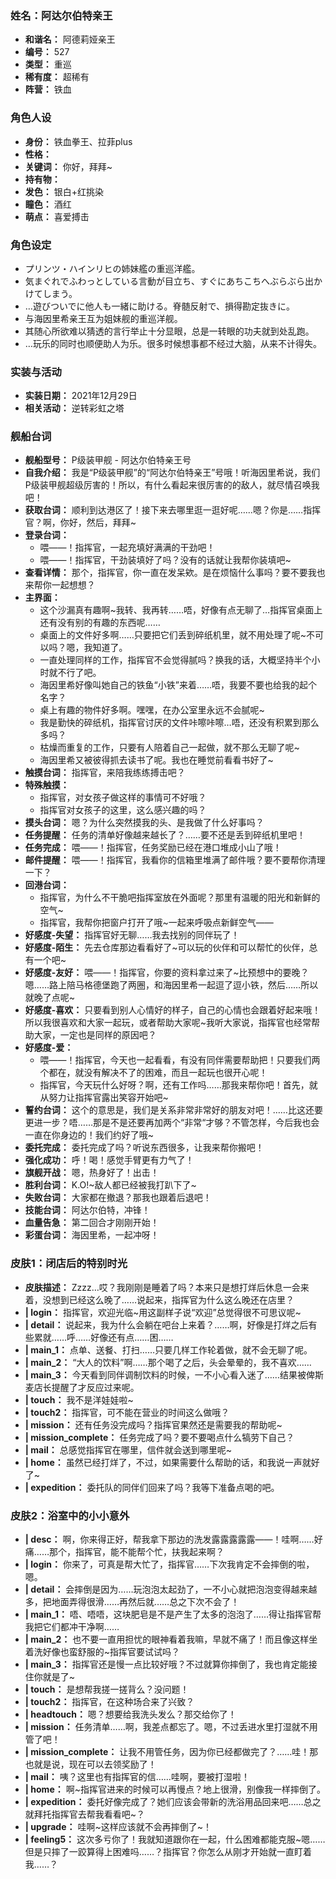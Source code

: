 ### 姓名：阿达尔伯特亲王
* **和谐名：** 阿德莉娅亲王
* **编号：** 527
* **类型：** 重巡
* **稀有度：** 超稀有
* **阵营：** 铁血


### 角色人设
* **身份：** 铁血拳王、拉菲plus
* **性格：** 
* **关键词：** 你好，拜拜~
* **持有物：** 
* **发色：** 银白+红挑染
* **瞳色：** 酒红
* **萌点：** 喜爱搏击


### 角色设定
* プリンツ・ハインリヒの姉妹艦の重巡洋艦。
* 気まぐれでふわっとしている言動が目立ち、すぐにあちこちへぶらぶら出かけてしまう。
* …遊びついでに他人も一緒に助ける。脊髄反射で、損得勘定抜きに。
* 与海因里希亲王互为姐妹舰的重巡洋舰。
* 其随心所欲难以猜透的言行举止十分显眼，总是一转眼的功夫就到处乱跑。
* …玩乐的同时也顺便助人为乐。很多时候想事都不经过大脑，从来不计得失。


### 实装与活动
* **实装日期：** 2021年12月29日
* **相关活动：** 逆转彩虹之塔


### 舰船台词
* **舰船型号：** P级装甲舰 - 阿达尔伯特亲王号
* **自我介绍：** 我是“P级装甲舰”的“阿达尔伯特亲王”号哦！听海因里希说，我们P级装甲舰超级厉害的！所以，有什么看起来很厉害的的敌人，就尽情召唤我吧！
* **获取台词：** 顺利到达港区了！接下来去哪里逛一逛好呢……嗯？你是……指挥官？啊，你好，然后，拜拜~
* **登录台词：**
  * 喂——！指挥官，一起充填好满满的干劲吧！
  * 喂——！指挥官，干劲装填好了吗？没有的话就让我帮你装填吧~
* **查看详情：** 那个，指挥官，你一直在发呆欸。是在烦恼什么事吗？要不要我也来帮你一起想想？
* **主界面：**
  * 这个沙漏真有趣啊~我转、我再转……唔，好像有点无聊了…指挥官桌面上还有没有别的有趣的东西呢……
  * 桌面上的文件好多啊……只要把它们丢到碎纸机里，就不用处理了呢~不可以吗？嗯，我知道了。
  * 一直处理同样的工作，指挥官不会觉得腻吗？换我的话，大概坚持半个小时就不行了吧。
  * 海因里希好像叫她自己的铁鱼“小铁”来着……唔，我要不要也给我的起个名字？
  * 桌上有趣的物件好多啊。嘿嘿，在办公室里永远不会腻呢~
  * 我是勤快的碎纸机，指挥官讨厌的文件咔嚓咔嚓…唔，还没有积累到那么多吗？
  * 枯燥而重复的工作，只要有人陪着自己一起做，就不那么无聊了呢~
  * 海因里希又被彼得抓去读书了呢。我也在睡觉前看看书好了~
* **触摸台词：** 指挥官，来陪我练练搏击吧？
* **特殊触摸：**
  * 指挥官，对女孩子做这样的事情可不好哦？
  * 指挥官对女孩子的这里，这么感兴趣的吗？
* **摸头台词：** 嗯？为什么突然摸我的头、是我做了什么好事吗？
* **任务提醒：** 任务的清单好像越来越长了？……要不还是丢到碎纸机里吧！
* **任务完成：** 喂——！指挥官，任务奖励已经在港口堆成小山了哦！
* **邮件提醒：** 喂——！指挥官，我看你的信箱里堆满了邮件哦？要不要帮你清理一下？
* **回港台词：**
  * 指挥官，为什么不干脆吧指挥室放在外面呢？那里有温暖的阳光和新鲜的空气~
  * 指挥官，我帮你把窗户打开了哦~一起来呼吸点新鲜空气——
* **好感度-失望：** 指挥官好无聊……我去找别的同伴玩了！
* **好感度-陌生：** 先去仓库那边看看好了~可以玩的伙伴和可以帮忙的伙伴，总有一个吧~
* **好感度-友好：** 喂——！指挥官，你要的资料拿过来了~比预想中的要晚？嗯……路上陪马格德堡跑了两圈，和海因里希一起逗了逗小铁，然后……所以就晚了点呢~
* **好感度-喜欢：** 只要看到别人心情好的样子，自己的心情也会跟着好起来哦！所以我很喜欢和大家一起玩，或者帮助大家呢~我听大家说，指挥官也经常帮助大家，一定也是同样的原因吧？
* **好感度-爱：**
  * 喂——！指挥官，今天也一起看看，有没有同伴需要帮助把！只要我们两个都在，就没有解决不了的困难，而且一起玩也很开心呢！
  * 指挥官，今天玩什么好呀？啊，还有工作吗……那我来帮你吧！首先，就从努力让指挥官露出笑容开始吧~
* **誓约台词：** 这个的意思是，我们是关系非常非常好的朋友对吧！……比这还要更进一步？唔……那是不是还要再加两个“非常“才够？不管怎样，今后我也会一直在你身边的！我们约好了哦~
* **委托完成：** 委托完成了吗？听说东西很多，让我来帮你搬吧！
* **强化成功：** 呼！喝！感觉手臂更有力气了！
* **旗舰开战：** 嗯，热身好了！出击！
* **胜利台词：** K.O!~敌人都已经被我打趴下了~
* **失败台词：** 大家都在撤退？那我也跟着后退吧！
* **技能台词：** 阿达尔伯特，冲锋！
* **血量告急：** 第二回合才刚刚开始！
* **彩蛋台词：** 海因里希，一起冲呀！


### 皮肤1：闭店后的特别时光
* **皮肤描述：** Zzzz…哎？我刚刚是睡着了吗？本来只是想打烊后休息一会来着，没想到已经这么晚了……说起来，指挥官为什么这么晚还在店里？
* **| login：** 指挥官，欢迎光临~用这副样子说“欢迎”总觉得很不可思议呢~
* **| detail：** 说起来，我为什么会躺在吧台上来着？……啊，好像是打烊之后有些累就……呼……好像还有点……困……
* **| main_1：** 点单、送餐、打扫……只要几样工作轮着做，就不会无聊了呢。
* **| main_2：** “大人的饮料”啊……那个喝了之后，头会晕晕的，我不喜欢……
* **| main_3：** 今天看到同伴调制饮料的时候，一不小心看入迷了……结果被俾斯麦店长提醒了才反应过来呢。
* **| touch：** 我不是洋娃娃啦~
* **| touch2：** 指挥官，可不能在营业的时间这么做哦？
* **| mission：** 还有任务没完成吗？指挥官果然还是需要我的帮助呢~
* **| mission_complete：** 任务完成了吗？要不要喝点什么犒劳下自己？
* **| mail：** 总感觉指挥官在哪里，信件就会送到哪里呢~
* **| home：** 虽然已经打烊了，不过，如果需要什么帮助的话，和我说一声就好了~
* **| expedition：** 委托队的同伴们回来了吗？我等下准备点喝的吧。


### 皮肤2：浴室中的小小意外
* **| desc：** 啊，你来得正好，帮我拿下那边的洗发露露露露露——！哇啊……好痛……那个，指挥官，能不能帮个忙，扶我起来啊？
* **| login：** 你来了，可真是帮大忙了，指挥官……下次我肯定不会摔倒的啦，嗯。
* **| detail：** 会摔倒是因为……玩泡泡太起劲了，一不小心就把泡泡变得越来越多，把地面弄得很滑……再然后就……总之下次不会了！
* **| main_1：** 唔、唔唔，这块肥皂是不是产生了太多的泡泡了……得让指挥官帮我把它们都冲干净啊……
* **| main_2：** 也不要一直用担忧的眼神看着我嘛，早就不痛了！而且像这样坐着洗好像也蛮舒服的~指挥官要试试吗？
* **| main_3：** 指挥官还是慢一点比较好哦？不过就算你摔倒了，我也肯定能接住你就是了~
* **| touch：** 是想帮我搓一搓背么？没问题！
* **| touch2：** 指挥官，在这种场合来了兴致？
* **| headtouch：** 嗯？想要给我洗头发么？那交给你了！
* **| mission：** 任务清单……啊，我差点都忘了。嗯，不过丢进水里打湿就不用管了吧！
* **| mission_complete：** 让我不用管任务，因为你已经都做完了？……哇！那也就是说，现在可以去领奖励了！
* **| mail：** 咦？这里也有指挥官的信……哇啊，要被打湿啦！
* **| home：** 啊~指挥官进来的时候可以再慢点？地上很滑，别像我一样摔倒了。
* **| expedition：** 委托好像完成了？她们应该会带新的洗浴用品回来吧……总之就拜托指挥官去帮我看看吧~？
* **| upgrade：** 哇啊~这样应该就不会再摔倒了~！
* **| feeling5：** 这次多亏你了！我就知道跟你在一起，什么困难都能克服~嗯……但是只摔了一跤算得上困难吗……？指挥官？你怎么从刚才开始就一直盯着我……？
